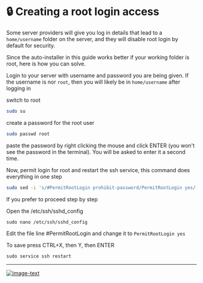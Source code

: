 # 🔒 Creating a root login access

Some server providers will give you log in details that lead to a `home/username` folder on the server, and they will disable root login by default for security.

Since the auto-installer in this guide works better if your working folder is root, here is how you can solve.

Login to your server with username and password you are being given. If the username is nor `root`, then you will likely be in `home/username` after logging in

switch to root

```bash
sudo su
```

create a password for the root user

```bash
sudo passwd root
```

paste the password by right clicking the mouse and click ENTER (you won't see the password in the terminal). You will be asked to enter it a second time.

Now, permit login for root and restart the ssh service, this command does everything in one step

```bash
sudo sed -i 's/#PermitRootLogin prohibit-password/PermitRootLogin yes/' /etc/ssh/sshd_config && sudo service ssh restart
```

If you prefer to proceed step by step

Open the /etc/ssh/sshd\_config

```
sudo nano /etc/ssh/sshd_config
```

Edit the file line #PermitRootLogin and change it to `PermitRootLogin yes`

To save press CTRL+X, then Y, then ENTER

```
sudo service ssh restart
```

***

[![image-text](https://accademiainfinita.it/extra-contents/quil-best-providers-banner-square.jpg)](https://iri.quest/quil-best-server-providers)
